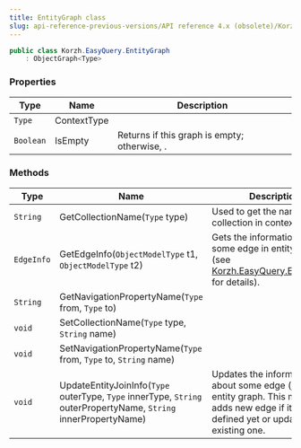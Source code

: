```yaml
---
title: EntityGraph class
slug: api-reference-previous-versions/API reference 4.x (obsolete)/Korzh.EasyQuery namespace/entitygraph-class
---
```



```csharp
public class Korzh.EasyQuery.EntityGraph
    : ObjectGraph<Type>

```

### Properties

| Type | Name | Description | 
| --- | --- | --- | 
| `Type` | ContextType |  | 
| `Boolean` | IsEmpty | Returns <see langword="true" /> if this graph is empty; otherwise, <see langword="false" />. | 


### Methods

| Type | Name | Description | 
| --- | --- | --- | 
| `String` | GetCollectionName(`Type` type) | Used to get the name of the collection in context | 
| `EdgeInfo` | GetEdgeInfo(`ObjectModelType` t1, `ObjectModelType` t2) | Gets the information about some edge in entity graph (see [Korzh.EasyQuery.EntityGraph](/api-reference-4x/korzh-easyquery-namespace/entitygraph-class) for details). | 
| `String` | GetNavigationPropertyName(`Type` from, `Type` to) |  | 
| `void` | SetCollectionName(`Type` type, `String` name) |  | 
| `void` | SetNavigationPropertyName(`Type` from, `Type` to, `String` name) |  | 
| `void` | UpdateEntityJoinInfo(`Type` outerType, `Type` innerType, `String` outerPropertyName, `String` innerPropertyName) | Updates the information about some edge (join) in the entity graph.  This method adds new edge if it's not defined yet or update the existing one. |